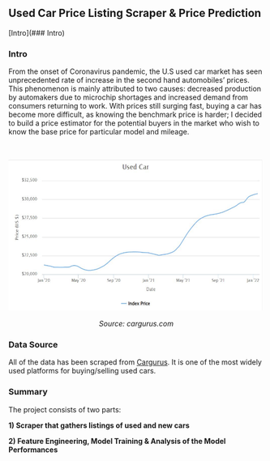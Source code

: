 ## Used Car Price Listing Scraper & Price Prediction ##

[Intro](### Intro)

### Intro

From the onset of Coronavirus pandemic, the U.S used car market has seen unprecedented rate of increase in the second hand automobiles’ prices. This phenomenon is mainly attributed to two causes: decreased production by automakers due to microchip shortages and increased demand from consumers returning to work. With prices still surging fast, buying a car has become more difficult, as knowing the benchmark price is harder; I decided to build a price estimator for the potential buyers in the market who wish to know the base price for particular model and mileage.

&nbsp;
<p align="center">
  <img src="images/used_car_price.JPG" width="600" height="300">
</p>
<p align="center">  
  <em>Source: cargurus.com</em>
</p>

### Data Source ###

All of the data has been scraped from [Cargurus](cargurus.com). It is one of the most widely used platforms for buying/selling used cars. 

### Summary ###

The project consists of two parts:

**1) Scraper that gathers listings of used and new cars**

**2) Feature Engineering, Model Training & Analysis of the Model Performances**


